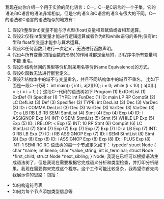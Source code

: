 我现在向你介绍一个用于实验的简化语言：C--。C--是C语言的一个子集，它的语法和C语言的语法非常相似，但是它的语义和C语言的语义有很大的不同。C--的语法和C语言的语法相似的地方有：
1) 假设1:整型(int)变量不能与浮点型(float)变量相互赋值或者相互运算。
2) 假设2:仅有int型变量才能进行逻辑运算或者作为if和while语句的条件;仅有int型和 float型变量才能参与算术运算。
3) 假设3:任何函数只进行一次定义，无法进行函数声明。
4) 假设4:所有变量(包括函数的形参)的作用域都是全局的，即程序中所有变量均不能
重名。
5) 假设5:结构体间的类型等价机制采用名等价(Name Equivalence)的方式。
6) 假设6:函数无法进行嵌套定义。
7) 假设7:结构体中的域不与变量重名，并且不同结构体中的域互不重名。
比如下面是一段C--代码：
int main()
{
	int i, a[2][10];
	i = 0;
	while (i < 10)
	{
		a[0][i] = i;
		i = i + 1;
	}
}
这段C--代码的语法树如下
Program (1)
  ExtDefList (1)
    ExtDef (1)
      Specifier (1)
        TYPE: int
      FunDec (1)
        ID: main
        LP
        RP
      CompSt (2)
        LC
        DefList (3)
          Def (3)
            Specifier (3)
              TYPE: int
            DecList (3)
              Dec (3)
                VarDec (3)
                  ID: i
              COMMA
              DecList (3)
                Dec (3)
                  VarDec (3)
                    VarDec (3)
                      VarDec (3)
                        ID: a
                      LB
                      RB
                    LB
                    RB
            SEMI
        StmtList (4)
          Stmt (4)
            Exp (4)
              Exp (4)
                ID: i
              ASSIGNOP
              Exp (4)
                INT: 0
            SEMI
          StmtList (5)
            Stmt (5)
              WHILE
              LP
              Exp (5)
                Exp (5)
                  ID: i
                RELOP: <
                Exp (5)
                  INT: 10
              RP
              Stmt (6)
                CompSt (6)
                  LC
                  StmtList (7)
                    Stmt (7)
                      Exp (7)
                        Exp (7)
                          Exp (7)
                            Exp (7)
                              ID: a
                            LB
                            Exp (7)
                              INT: 0
                            RB
                          LB
                          Exp (7)
                            ID: i
                          RB
                        ASSIGNOP
                        Exp (7)
                          ID: i
                      SEMI
                    StmtList (8)
                      Stmt (8)
                        Exp (8)
                          Exp (8)
                            ID: i
                          ASSIGNOP
                          Exp (8)
                            Exp (8)
                              ID: i
                            PLUS
                            Exp (8)
                              INT: 1
                        SEMI
                  RC
        RC
语法树的每一个节点定义如下：
typedef struct Node {
    char *name;
    int lineno;
    char *value_string;
    int is_terminal;
    struct Node *first_child;
    struct Node *next_sibling;
} Node;
我现在已经可以根据语法生成语法树了，但是我现在需要根据它完成语义分析和类型检查，并打印分析结果。我现在需要你来完成这个程序。这个工作可能比较复杂，我希望你首先向我展示你的思路：包括：
- 如何构造符号表
- 如何为每个节点添加类型信息等